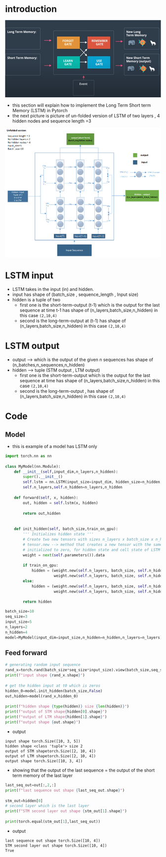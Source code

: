 # introduction  
<img src="assets/img.png" height="250px"  alt="img.png"/>  

- this section will explain how to implement the Long Term Short term Memory (LSTM) in Pytorch  
- the next picture is picture of un-folded version of LSTM of two layers , 4 hidden nodes and sequence length =3  

![img_1.png](assets/img_1.png)
# LSTM input
- LSTM takes in the input (in) and hidden.
- input has shape of (batch_size , sequence_length  , Input size)
- hidden is a tuple of two  
  - first one is the short-term-output (t-1) which is the output for the last sequence at time t-1 has shape of (n_layers,batch_size,n_hidden) in this case `(2,10,4)`  
  - second is the long-term-output at (t-1) has shape of (n_layers,batch_size,n_hidden) in this case `(2,10,4)`  
# LSTM output
  - output --> which is the output of the given n sequences has shape of (n_batches,n_sequences,n_hidden)
  - hidden --> tuple (STM output , LTM output)
    - first one is the short-term-output  which is the output for the last sequence at time  has shape of (n_layers,batch_size,n_hidden) in this case `(2,10,4)`  
    - second is the long-term-output , has shape of (n_layers,batch_size,n_hidden) in this case `(2,10,4)`
# Code
## Model
- this is example of a model has LSTM only
```python
import torch.nn as nn

class MyModel(nn.Module):
    def __init__(self,input_dim,n_layers,n_hidden):
        super().__init__()
        self.lstm = nn.LSTM(input_size=input_dim, hidden_size=n_hidden, num_layers=n_layers, dropout=0.3, batch_first=True)
        self.n_layers,self.n_hidden=n_layers,n_hidden

    def forward(self, x, hidden):
        out, hidden = self.lstm(x, hidden)

        return out,hidden


    def init_hidden(self, batch_size,train_on_gpu):
        ''' Initializes hidden state '''
        # Create two new tensors with sizes n_layers x batch_size x n_hidden,
        # tensor.new --> method that creates a new tensor with the same type and device of this tensor
        # initialized to zero, for hidden state and cell state of LSTM
        weight = next(self.parameters()).data

        if train_on_gpu:
            hidden = (weight.new(self.n_layers, batch_size, self.n_hidden).zero_().cuda(),
                      weight.new(self.n_layers, batch_size, self.n_hidden).zero_().cuda())
        else:
            hidden = (weight.new(self.n_layers, batch_size, self.n_hidden).zero_(),
                      weight.new(self.n_layers, batch_size, self.n_hidden).zero_())

        return hidden
```
```python
batch_size=10
seq_size=3
input_size=5
n_layers=2
n_hidden=4
model=MyModel(input_dim=input_size,n_hidden=n_hidden,n_layers=n_layers)
```
## Feed forward
```python
# generating random input sequence
rand_x=torch.rand(batch_size*seq_size*input_size).view(batch_size,seq_size,input_size)
print(f"input shape {rand_x.shape}")

# get the hidden input at t0 which is zeros
hidden_0=model.init_hidden(batch_size,False)
out,hidden=model(rand_x,hidden_0)

print(f"hidden shape {type(hidden)} size {len(hidden)}")
print(f"output of STM shape{hidden[0].shape}")
print(f"output of LTM shape{hidden[1].shape}")
print(f"output shape {out.shape}")
```
- output
```
input shape torch.Size([10, 3, 5])
hidden shape <class 'tuple'> size 2
output of STM shapetorch.Size([2, 10, 4])
output of LTM shapetorch.Size([2, 10, 4])
output shape torch.Size([10, 3, 4])
```
- showing that the output of the last sequence = the output of the short term memory of the last layer
```python
last_seq_out=out[:,2,:]
print(f"last sequence out shape {last_seq_out.shape}")

stm_out=hidden[0]
# second layer which is the last layer
print(f"STM second layer out shape {stm_out[1].shape}")

print(torch.equal(stm_out[1],last_seq_out))
```
- output
```
last sequence out shape torch.Size([10, 4])
STM second layer out shape torch.Size([10, 4])
True
```